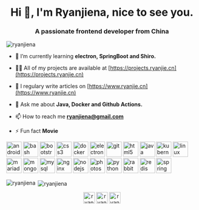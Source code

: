 <h1 align="center">Hi 👋, I'm Ryanjiena, nice to see you.</h1>
<h3 align="center">A passionate frontend developer from China</h3>

<p align="left"> <img src="https://komarev.com/ghpvc/?username=ryanjiena" alt="ryanjiena" /> </p>

- 🌱 I’m currently learning **electron, SpringBoot and Shiro.**

- 👨‍💻 All of my projects are available at [https://projects.ryanjie.cn](https://projects.ryanjie.cn)

- 📝 I regulary write articles on [https://www.ryanjie.cn](https://www.ryanjie.cn)

- 💬 Ask me about **Java, Docker and Github Actions.**

- 📫 How to reach me **ryanjiena@gmail.com**

- ⚡ Fun fact **Movie**

<p align="left"><img src="https://devicon.vercel.app/devicon.git/icons/android/android-original-wordmark.svg" alt="android" width="40" height="40"/> <img src="https://www.vectorlogo.zone/logos/gnu_bash/gnu_bash-icon.svg" alt="bash" width="40" height="40"/> <img src="https://devicon.vercel.app/devicon.git/icons/bootstrap/bootstrap-plain.svg" alt="bootstrap" width="40" height="40"/> <img src="https://devicon.vercel.app/devicon.git/icons/css3/css3-original-wordmark.svg" alt="css3" width="40" height="40"/> <img src="https://devicon.vercel.app/devicon.git/icons/docker/docker-original-wordmark.svg" alt="docker" width="40" height="40"/> <img src="https://devicon.vercel.app/devicon.git/icons/electron/electron-original.svg" alt="electron" width="40" height="40"/> <img src="https://www.vectorlogo.zone/logos/git-scm/git-scm-icon.svg" alt="git" width="40" height="40"/> <img src="https://devicon.vercel.app/devicon.git/icons/html5/html5-original-wordmark.svg" alt="html5" width="40" height="40"/> <img src="https://devicon.vercel.app/devicon.git/icons/java/java-original-wordmark.svg" alt="java" width="40" height="40"/> <img src="https://www.vectorlogo.zone/logos/kubernetes/kubernetes-icon.svg" alt="kubernetes" width="40" height="40"/> <img src="https://devicon.vercel.app/devicon.git/icons/linux/linux-original.svg" alt="linux" width="40" height="40"/> <img src="https://www.vectorlogo.zone/logos/mariadb/mariadb-icon.svg" alt="mariadb" width="40" height="40"/> <img src="https://devicon.vercel.app/devicon.git/icons/mongodb/mongodb-original-wordmark.svg" alt="mongodb" width="40" height="40"/> <img src="https://devicon.vercel.app/devicon.git/icons/mysql/mysql-original-wordmark.svg" alt="mysql" width="40" height="40"/> <img src="https://devicon.vercel.app/devicon.git/icons/nginx/nginx-original.svg" alt="nginx" width="40" height="40"/> <img src="https://devicon.vercel.app/devicon.git/icons/nodejs/nodejs-original-wordmark.svg" alt="nodejs" width="40" height="40"/> <img src="https://devicon.vercel.app/devicon.git/icons/photoshop/photoshop-plain.svg" alt="photoshop" width="40" height="40"/> <img src="https://devicon.vercel.app/devicon.git/icons/python/python-original.svg" alt="python" width="40" height="40"/> <img src="https://www.vectorlogo.zone/logos/rabbitmq/rabbitmq-icon.svg" alt="rabbitMQ" width="40" height="40"/> <img src="https://devicon.vercel.app/devicon.git/icons/redis/redis-original-wordmark.svg" alt="redis" width="40" height="40"/> <img src="https://www.vectorlogo.zone/logos/springio/springio-icon.svg" alt="spring" width="40" height="40"/></p>

<p><img align="left" src="https://github-readme-stats.vercel.app/api/top-langs/?username=ryanjiena&layout=compact" alt="ryanjiena" /></p>

<p>&nbsp;<img align="center" src="https://github-readme-stats.vercel.app/api?username=ryanjiena&show_icons=true" alt="ryanjiena" /></p>

<p align="center">
<a href="https://twitter.com/ryanjiena" target="blank"><img align="center" src="https://cdn.jsdelivr.net/npm/simple-icons@3.0.1/icons/twitter.svg" alt="ryanjiena" height="30" width="30" /></a>
<a href="https://fb.com/ryanjiena" target="blank"><img align="center" src="https://cdn.jsdelivr.net/npm/simple-icons@3.0.1/icons/facebook.svg" alt="ryanjiena" height="30" width="30" /></a>
<a href="https://www.leetcode.com/ryanjie" target="blank"><img align="center" src="https://cdn.jsdelivr.net/npm/simple-icons@3.0.1/icons/leetcode.svg" alt="ryanjie" height="30" width="30" /></a>
</p>
